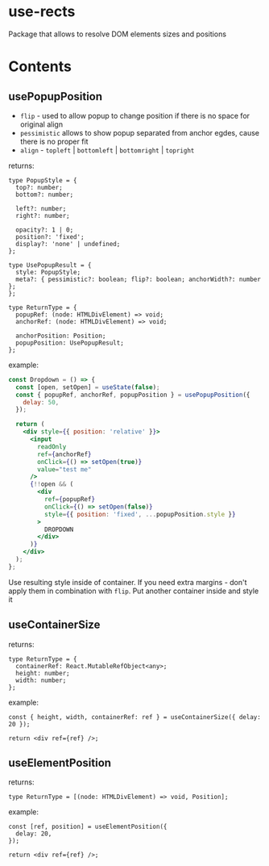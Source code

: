 # use-rects

Package that allows to resolve DOM elements sizes and positions

# Contents

## usePopupPosition

- `flip` - used to allow popup to change position if there is no space for original align
- `pessimistic` allows to show popup separated from anchor egdes, cause there is no proper fit
- `align` - `topleft` | `bottomleft` | `bottomright` | `topright`

returns:

```tsx
type PopupStyle = {
  top?: number;
  bottom?: number;

  left?: number;
  right?: number;

  opacity?: 1 | 0;
  position?: 'fixed';
  display?: 'none' | undefined;
};

type UsePopupResult = {
  style: PopupStyle;
  meta?: { pessimistic?: boolean; flip?: boolean; anchorWidth?: number };
};

type ReturnType = {
  popupRef: (node: HTMLDivElement) => void;
  anchorRef: (node: HTMLDivElement) => void;

  anchorPosition: Position;
  popupPosition: UsePopupResult;
};
```

example:

```jsx
const Dropdown = () => {
  const [open, setOpen] = useState(false);
  const { popupRef, anchorRef, popupPosition } = usePopupPosition({
    delay: 50,
  });

  return (
    <div style={{ position: 'relative' }}>
      <input
        readOnly
        ref={anchorRef}
        onClick={() => setOpen(true)}
        value="test me"
      />
      {!!open && (
        <div
          ref={popupRef}
          onClick={() => setOpen(false)}
          style={{ position: 'fixed', ...popupPosition.style }}
        >
          DROPDOWN
        </div>
      )}
    </div>
  );
};
```

Use resulting style inside of container. If you need extra margins - don't apply them in combination with `flip`. Put another container inside and style it

## useContainerSize

returns:

```tsx
type ReturnType = {
  containerRef: React.MutableRefObject<any>;
  height: number;
  width: number;
};
```

example:

```tsx
const { height, width, containerRef: ref } = useContainerSize({ delay: 20 });

return <div ref={ref} />;
```

## useElementPosition

returns:

```tsx
type ReturnType = [(node: HTMLDivElement) => void, Position];
```

example:

```tsx
const [ref, position] = useElementPosition({
  delay: 20,
});

return <div ref={ref} />;
```
